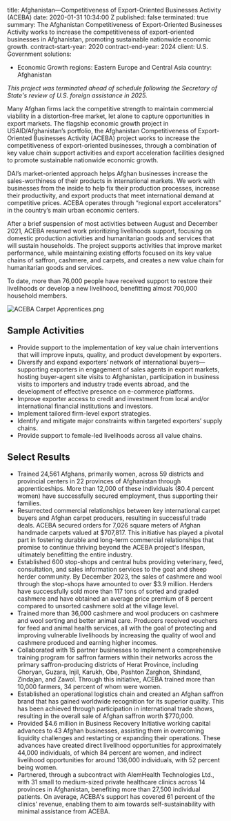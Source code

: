 
title: Afghanistan—Competitiveness of Export-Oriented Businesses Activity (ACEBA)
date: 2020-01-31 10:34:00 Z
published: false
terminated: true
summary: The Afghanistan Competitiveness of Export-Oriented Businesses Activity works
  to increase the competitiveness of export-oriented businesses in Afghanistan, promoting
  sustainable nationwide economic growth.
contract-start-year: 2020
contract-end-year: 2024
client: U.S. Government
solutions:
- Economic Growth
regions: Eastern Europe and Central Asia
country: Afghanistan


<aside><em>This project was terminated ahead of schedule following the Secretary of State's review of U.S. foreign assistance in 2025.</em></aside>

Many Afghan firms lack the competitive strength to maintain commercial viability in a distortion-free market, let alone to capture opportunities in export markets. The flagship economic growth project in USAID/Afghanistan’s portfolio, the Afghanistan Competitiveness of Export-Oriented Businesses Activity (ACEBA) project works to increase the competitiveness of export-oriented businesses, through a combination of key value chain support activities and export acceleration facilities designed to promote sustainable nationwide economic growth.

DAI’s market-oriented approach helps Afghan businesses increase the sales-worthiness of their products in international markets. We work with businesses from the inside to help fix their production processes, increase their productivity, and export products that meet international demand at competitive prices. ACEBA operates through “regional export accelerators” in the country’s main urban economic centers.

After a brief suspension of most activities between August and December 2021, ACEBA resumed work prioritizing livelihoods support, focusing on domestic production activities and humanitarian goods and services that will sustain households. The project supports activities that improve market performance, while maintaining existing efforts focused on its key value chains of saffron, cashmere, and carpets, and creates a new value chain for humanitarian goods and services.

To date, more than 76,000 people have received support to restore their livelihoods or develop a new livelihood, benefitting almost 700,000 household members.

![ACEBA Carpet Apprentices.png](/uploads/ACEBA%20Carpet%20Apprentices.png)

## Sample Activities

* Provide support to the implementation of key value chain interventions that will improve inputs, quality, and product development by exporters.
* Diversify and expand exporters’ network of international buyers—supporting exporters in engagement of sales agents in export markets, hosting buyer-agent site visits to Afghanistan, participation in business visits to importers and industry trade events abroad, and the development of effective presence on e-commerce platforms.
* Improve exporter access to credit and investment from local and/or international financial institutions and investors.
* Implement tailored firm-level export strategies.
* Identify and mitigate major constraints within targeted exporters’ supply chains.
* Provide support to female-led livelihoods across all value chains.

## Select Results

* Trained 24,561 Afghans, primarily women, across 59 districts and provincial centers in 22 provinces of Afghanistan through apprenticeships. More than 12,000 of these individuals (80.4 percent women) have successfully secured employment, thus supporting their families.
* Resurrected commercial relationships between key international carpet buyers and Afghan carpet producers, resulting in successful trade deals. ACEBA secured orders for 7,026 square meters of Afghan handmade carpets valued at $707,817. This initiative has played a pivotal part in fostering durable and long-term commercial relationships that promise to continue thriving beyond the ACEBA project's lifespan, ultimately benefitting the entire industry.
* Established 600 stop-shops and central hubs providing veterinary, feed, consultation, and sales information services to the goat and sheep herder community. By December 2023, the sales of cashmere and wool through the stop-shops have amounted to over $3.9 million. Herders have successfully sold more than 117 tons of sorted and graded cashmere and have obtained an average price premium of 8 percent compared to unsorted cashmere sold at the village level.
* Trained more than 36,000 cashmere and wool producers on cashmere and wool sorting and better animal care. Producers received vouchers for feed and animal health services, all with the goal of protecting and improving vulnerable livelihoods by increasing the quality of wool and cashmere produced and earning higher incomes.
* Collaborated with 15 partner businesses to implement a comprehensive training program for saffron farmers within their networks across the primary saffron-producing districts of Herat Province, including Ghoryan, Guzara, Injil, Karukh, Obe, Pashton Zarghon, Shindand, Zindajan, and Zawol. Through this initiative, ACEBA trained more than 10,000 farmers, 34 percent of whom were women.
* Established an operational logistics chain and created an Afghan saffron brand that has gained worldwide recognition for its superior quality. This has been achieved through participation in international trade shows, resulting in the overall sale of Afghan saffron worth $770,000.
* Provided $4.6 million in Business Recovery Initiative working capital advances to 43 Afghan businesses, assisting them in overcoming liquidity challenges and restarting or expanding their operations. These advances have created direct livelihood opportunities for approximately 44,000 individuals, of which 84 percent are women, and indirect livelihood opportunities for around 136,000 individuals, with 52 percent being women.
* Partnered, through a subcontract with AlemHealth Technologies Ltd., with 31 small to medium-sized private healthcare clinics across 14 provinces in Afghanistan, benefiting more than 27,500 individual patients. On average, ACEBA's support has covered 61 percent of the clinics' revenue, enabling them to aim towards self-sustainability with minimal assistance from ACEBA.

